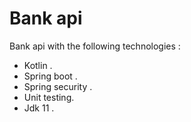Bank api
========

Bank api with the following technologies :
* Kotlin .
* Spring boot .
* Spring security .
* Unit testing.
* Jdk 11 .

